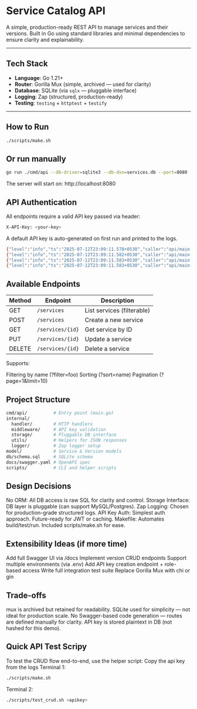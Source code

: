 # Service Catalog API

A simple, production-ready REST API to manage services and their versions. Built in Go using standard libraries and minimal dependencies to ensure clarity and explainability.

---

## Tech Stack

- **Language**: Go 1.21+
- **Router**: Gorilla Mux (simple, archived — used for clarity)
- **Database**: SQLite (via `sqlx` — pluggable interface)
- **Logging**: Zap (structured, production-ready)
- **Testing**: `testing` + `httptest` + `testify`

---

## How to Run
```bash
./scripts/make.sh             
```
## Or run manually

```bash
go run ./cmd/api --db-driver=sqlite3 --db-dsn=services.db --port=8080
```
The server will start on: http://localhost:8080

## API Authentication
All endpoints require a valid API key passed via header:

```bash
X-API-Key: <your-key>
```
A default API key is auto-generated on first run and printed to the logs.

```bash
{"level":"info","ts":"2025-07-12T23:09:11.578+0530","caller":"api/main.go:31","msg":"Starting service catalog API"}
{"level":"info","ts":"2025-07-12T23:09:11.582+0530","caller":"api/main.go:122","msg":"Schema applied successfully"}
{"level":"info","ts":"2025-07-12T23:09:11.583+0530","caller":"api/main.go:78","msg":"Default API key generated: a6b7a5fb2106147bdde4193faf14a73b"}
{"level":"info","ts":"2025-07-12T23:09:11.583+0530","caller":"api/main.go:61","msg":"Listening on :8080"}
```

## Available Endpoints

| Method | Endpoint         | Description                |
| ------ | ---------------- | -------------------------- |
| GET    | `/services`      | List services (filterable) |
| POST   | `/services`      | Create a new service       |
| GET    | `/services/{id}` | Get service by ID          |
| PUT    | `/services/{id}` | Update a service           |
| DELETE | `/services/{id}` | Delete a service           |

Supports:

Filtering by name (?filter=foo)
Sorting (?sort=name)
Pagination (?page=1&limit=10)

## Project Structure
```bash
cmd/api/          # Entry point (main.go)
internal/
  handler/        # HTTP handlers
  middleware/     # API key validation
  storage/        # Pluggable DB interface
  utils/          # Helpers for JSON responses
  logger/         # Zap logger setup
model/            # Service & Version models
db/schema.sql     # SQLite schema
docs/swagger.yaml # OpenAPI spec
scripts/          # CLI and helper scripts
```

## Design Decisions
 No ORM: All DB access is raw SQL for clarity and control.
 Storage Interface: DB layer is pluggable (can support MySQL/Postgres).
 Zap Logging: Chosen for production-grade structured logs.
 API Key Auth: Simplest auth approach. Future-ready for JWT or caching.
 Makefile: Automates build/test/run. Included scripts/make.sh for ease.

## Extensibility Ideas (if more time)
Add full Swagger UI via /docs
Implement version CRUD endpoints
Support multiple environments (via .env)
Add API key creation endpoint + role-based access
Write full integration test suite
Replace Gorilla Mux with chi or gin

##  Trade-offs
mux is archived but retained for readability.
SQLite used for simplicity — not ideal for production scale.
No Swagger-based code generation — routes are defined manually for clarity.
API key is stored plaintext in DB (not hashed for this demo).

## Quick API Test Scripy
To test the CRUD flow end-to-end, use the helper script:
Copy the api key from the logs 
Terminal 1:
```bash
./scripts/make.sh 
```
Terminal 2:
```bash
./scripts/test_crud.sh <apikey>
```

